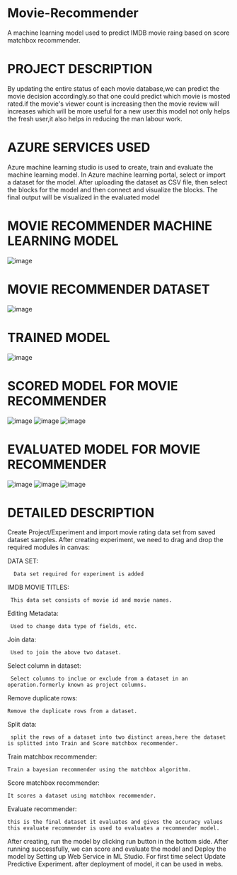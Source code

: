# Movie-Recommender
A machine learning model used  to predict IMDB movie raing based on score matchbox recommender.
# PROJECT DESCRIPTION
By updating the entire status of each movie database,we can predict the movie decision accordingly.so that one could predict which movie is mosted rated.if the movie's viewer count is increasing then the movie review will increases which will be more useful for a new user.this model not only helps the fresh user,it also helps in reducing the man labour work. 
# AZURE SERVICES USED 
Azure machine learning studio is used to create, train and evaluate the machine learning model. In Azure machine learning portal, select or import a dataset for the model. After uploading the dataset as CSV file, then select the blocks for the model and then connect and visualize the blocks. The final output will be visualized in the evaluated model
# MOVIE RECOMMENDER MACHINE LEARNING MODEL
![image](https://user-images.githubusercontent.com/84977902/152303532-0d631c26-7af9-4313-8ee2-116ac0cf37da.png)
# MOVIE RECOMMENDER DATASET
![image](https://user-images.githubusercontent.com/84977902/152303706-695eec50-41ed-41e6-add2-3a042cb8e7a0.png)
# TRAINED MODEL
![image](https://user-images.githubusercontent.com/84977902/152303916-8beabc9d-861d-4838-8792-6ac001c8e3dd.png)
# SCORED MODEL FOR MOVIE RECOMMENDER
![image](https://user-images.githubusercontent.com/84977902/152304146-43c4b93b-4465-442b-bd97-06df41a657b9.png)
![image](https://user-images.githubusercontent.com/84977902/152304227-5779abf5-4010-4982-ad43-c89ea82e0470.png)
![image](https://user-images.githubusercontent.com/84977902/152304301-f3b2cbd0-b19c-4b07-8017-d9eca1f69f28.png)
# EVALUATED MODEL FOR MOVIE RECOMMENDER
![image](https://user-images.githubusercontent.com/84977902/152304629-f6463525-4704-45a7-a638-7865a0c0b685.png)
![image](https://user-images.githubusercontent.com/84977902/152304713-46c87597-4e6f-4d68-90d5-3b29014d654f.png)
![image](https://user-images.githubusercontent.com/84977902/152304887-539a41ca-be1c-4649-bb4f-ea9a47791764.png)
# DETAILED DESCRIPTION
Create Project/Experiment and import movie rating data set from saved dataset samples. After creating experiment, we need to drag and drop the required modules in canvas:

 
 
   DATA SET:
 
      Data set required for experiment is added
   
   IMDB MOVIE TITLES:
 
     This data set consists of movie id and movie names.
   
   Editing Metadata:
 
     Used to change data type of fields, etc.
   
   Join data:
 
     Used to join the above two dataset.
   
  Select column in dataset:
 
     Select columns to inclue or exclude from a dataset in an operation.formerly known as project columns.
   
  Remove duplicate rows:
 
    Remove the duplicate rows from a dataset.
   
  Split data:
 
     split the rows of a dataset into two distinct areas,here the dataset is splitted into Train and Score matchbox recommender.
   
  Train matchbox recommender:
 
    Train a bayesian recommender using the matchbox algorithm.
   
  Score matchbox recommender:
 
    It scores a dataset using matchbox recommender.
   
  Evaluate recommender:
 
    this is the final dataset it evaluates and gives the accuracy values 
    this evaluate recommender is used to evaluates a recommender model.
    
    
After creating, run the model by clicking run button in the bottom side. After running successfully, we can score and evaluate the model and Deploy the model by Setting up Web Service in ML Studio. For first time select Update Predictive Experiment. after deployment of model, it can be used in webs.
   
